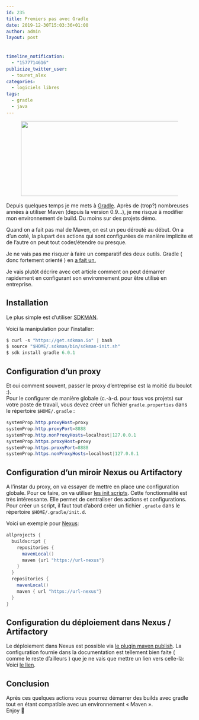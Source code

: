 ```yaml
---
id: 235
title: Premiers pas avec Gradle
date: 2019-12-30T15:03:36+01:00
author: admin
layout: post


timeline_notification:
  - "1577714616"
publicize_twitter_user:
  - touret_alex
categories:
  - logiciels libres
tags:
  - gradle
  - java
---
```

<div class="wp-block-image">
  <figure class="aligncenter size-large is-resized"><img loading="lazy" src="/assets/img/posts/2019/12/gradle_logo.png?w=535" alt="" class="wp-image-243" width="581" height="202" srcset="/assets/img/posts/2019/12/gradle_logo.png 535w, /assets/img/posts/2019/12/gradle_logo-300x104.png 300w" sizes="(max-width: 581px) 100vw, 581px" /></figure>
</div>

Depuis quelques temps je me mets à [Gradle](https://gradle.org/). Après de (trop?) nombreuses années à utiliser Maven (depuis la version 0.9&#8230;), je me risque à modifier mon environnement de build. Du moins sur des projets démo.

Quand on a fait pas mal de Maven, on est un peu dérouté au début. On a d&rsquo;un coté, la plupart des actions qui sont configurées de manière implicite et de l&rsquo;autre on peut tout coder/étendre ou presque.

Je ne vais pas me risquer à faire un comparatif des deux outils. Gradle ( donc fortement orienté ) en [a fait un.](https://gradle.org/maven-vs-gradle/)

Je vais plutôt décrire avec cet article comment on peut démarrer rapidement en configurant son environnement pour être utilisé en entreprise.

## Installation

Le plus simple est d&rsquo;utiliser [SDKMAN](https://sdkman.io).

Voici la manipulation pour l&rsquo;installer:

```java
$ curl -s "https://get.sdkman.io" | bash
$ source "$HOME/.sdkman/bin/sdkman-init.sh"
$ sdk install gradle 6.0.1
```


## Configuration d&rsquo;un proxy

Et oui comment souvent, passer le proxy d&rsquo;entreprise est la moitié du boulot :).  
Pour le configurer de manière globale (c.-à-d. pour tous vos projets) sur votre poste de travail, vous devez créer un fichier `gradle.properties` dans le répertoire `$HOME/.gradle` :

```java
systemProp.http.proxyHost=proxy
systemProp.http.proxyPort=8888
systemProp.http.nonProxyHosts=localhost|127.0.0.1
systemProp.https.proxyHost=proxy
systemProp.https.proxyPort=8888
systemProp.https.nonProxyHosts=localhost|127.0.0.1
```


## Configuration d&rsquo;un miroir Nexus ou Artifactory

A l&rsquo;instar du proxy, on va essayer de mettre en place une configuration globale. Pour ce faire, on va utiliser [les init scripts](https://docs.gradle.org/current/userguide/init_scripts.html). Cette fonctionnalité est très intéressante. Elle permet de centraliser des actions et configurations.  
Pour créer un script, il faut tout d&rsquo;abord créer un fichier `.gradle` dans le répertoire `$HOME/.gradle/init.d`.  
  
Voici un exemple pour [Nexus](https://fr.sonatype.com/nexus-repository-sonatype):

```java
allprojects { 
  buildscript { 
    repositories {
      mavenLocal() 
      maven {url "https://url-nexus"} 
    }
  }
  repositories { 
    mavenLocal()
    maven { url "https://url-nexus"}
  }
}
```


## Configuration du déploiement dans Nexus / Artifactory

Le déploiement dans Nexus est possible via [le plugin maven publish](https://docs.gradle.org/current/userguide/publishing_maven.html). La configuration fournie dans la documentation est tellement bien faite ( comme le reste d&rsquo;ailleurs ) que je ne vais que mettre un lien vers celle-là:  
Voici [le lien](https://docs.gradle.org/current/userguide/publishing_maven.html#publishing_maven:complete_example).

## Conclusion

Après ces quelques actions vous pourrez démarrer des builds avec gradle tout en étant compatible avec un environnement « Maven ».  
Enjoy 🙂